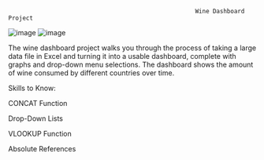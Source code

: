                                                          Wine Dashboard Project 

![image](https://github.com/budding-tech-savvy/Wine-Consumption-by-Country/assets/117060060/e998b72e-3181-4b0f-ace7-d51240afc93c)
![image](https://github.com/budding-tech-savvy/Wine-Consumption-by-Country/assets/117060060/b1fe2b8c-fe18-49f2-accc-55beca2abf6c)





The wine dashboard project walks you through the process of taking a large data file in Excel and turning it into a usable dashboard, complete with graphs and drop-down menu selections. The dashboard shows the amount of wine consumed by different countries over time.

Skills to Know:

CONCAT Function

Drop-Down Lists

VLOOKUP Function

Absolute References


